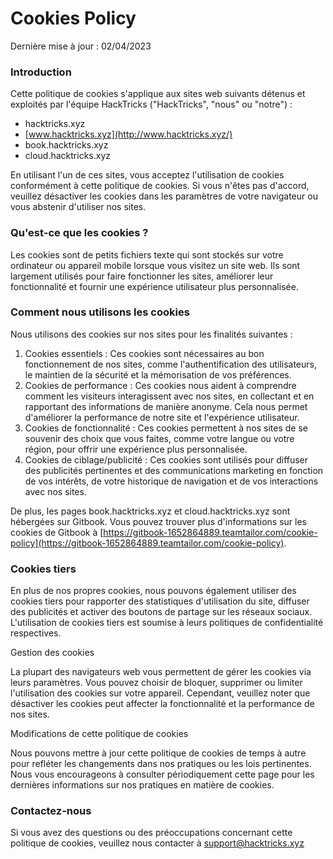 # Cookies Policy

Dernière mise à jour : 02/04/2023

### Introduction

Cette politique de cookies s'applique aux sites web suivants détenus et exploités par l'équipe HackTricks ("HackTricks", "nous" ou "notre") :

* hacktricks.xyz
* [www.hacktricks.xyz](http://www.hacktricks.xyz/)
* book.hacktricks.xyz
* cloud.hacktricks.xyz

En utilisant l'un de ces sites, vous acceptez l'utilisation de cookies conformément à cette politique de cookies. Si vous n'êtes pas d'accord, veuillez désactiver les cookies dans les paramètres de votre navigateur ou vous abstenir d'utiliser nos sites.

### Qu'est-ce que les cookies ?

Les cookies sont de petits fichiers texte qui sont stockés sur votre ordinateur ou appareil mobile lorsque vous visitez un site web. Ils sont largement utilisés pour faire fonctionner les sites, améliorer leur fonctionnalité et fournir une expérience utilisateur plus personnalisée.

### Comment nous utilisons les cookies

Nous utilisons des cookies sur nos sites pour les finalités suivantes :

1. Cookies essentiels : Ces cookies sont nécessaires au bon fonctionnement de nos sites, comme l'authentification des utilisateurs, le maintien de la sécurité et la mémorisation de vos préférences.
2. Cookies de performance : Ces cookies nous aident à comprendre comment les visiteurs interagissent avec nos sites, en collectant et en rapportant des informations de manière anonyme. Cela nous permet d'améliorer la performance de notre site et l'expérience utilisateur.
3. Cookies de fonctionnalité : Ces cookies permettent à nos sites de se souvenir des choix que vous faites, comme votre langue ou votre région, pour offrir une expérience plus personnalisée.
4. Cookies de ciblage/publicité : Ces cookies sont utilisés pour diffuser des publicités pertinentes et des communications marketing en fonction de vos intérêts, de votre historique de navigation et de vos interactions avec nos sites.

De plus, les pages book.hacktricks.xyz et cloud.hacktricks.xyz sont hébergées sur Gitbook. Vous pouvez trouver plus d'informations sur les cookies de Gitbook à [https://gitbook-1652864889.teamtailor.com/cookie-policy](https://gitbook-1652864889.teamtailor.com/cookie-policy).

### Cookies tiers

En plus de nos propres cookies, nous pouvons également utiliser des cookies tiers pour rapporter des statistiques d'utilisation du site, diffuser des publicités et activer des boutons de partage sur les réseaux sociaux. L'utilisation de cookies tiers est soumise à leurs politiques de confidentialité respectives.

Gestion des cookies

La plupart des navigateurs web vous permettent de gérer les cookies via leurs paramètres. Vous pouvez choisir de bloquer, supprimer ou limiter l'utilisation des cookies sur votre appareil. Cependant, veuillez noter que désactiver les cookies peut affecter la fonctionnalité et la performance de nos sites.

Modifications de cette politique de cookies

Nous pouvons mettre à jour cette politique de cookies de temps à autre pour refléter les changements dans nos pratiques ou les lois pertinentes. Nous vous encourageons à consulter périodiquement cette page pour les dernières informations sur nos pratiques en matière de cookies.

### Contactez-nous

Si vous avez des questions ou des préoccupations concernant cette politique de cookies, veuillez nous contacter à [support@hacktricks.xyz](mailto:support@hacktricks.xyz)
